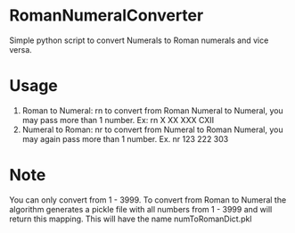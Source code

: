 # RomanNumeralConverter
 Simple python script to convert Numerals to Roman numerals and vice versa.

# Usage
 1. Roman to Numeral: rn to convert from Roman Numeral to Numeral, you may pass more than 1 number.
 Ex: rn X XX XXX CXII 
 2. Numeral to Roman: nr to convert from Numeral to Roman Numeral, you may again pass more than 1 number.
 Ex. nr 123 222 303

# Note
 You can only convert from 1 - 3999.
 To convert from Roman to Numeral the algorithm generates a pickle file with all numbers from 1 - 3999 and will return this mapping. This will have the name numToRomanDict.pkl 
